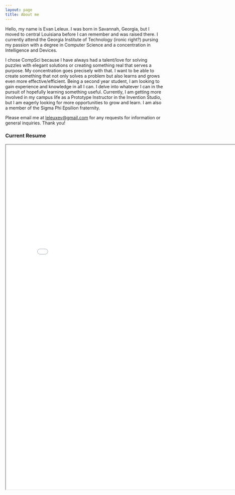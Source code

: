 ```yaml
---
layout: page
title: About me 
---
```


<p style="text-align: left;">    Hello, my name is Evan Leleux. I was born in Savannah, Georgia, but I moved to central Louisiana before I can remember and was raised there. I currently attend the Georgia Institute of Technology (ironic right?) pursing my passion with a degree in Computer Science and a concentration in Intelligence and Devices.</p>

I chose CompSci because I have always had a talent/love for solving puzzles with elegant solutions or creating something real that serves a purpose. My concentration goes precisely with that. I want to be able to create something that not only solves a problem but also learns and grows even more effective/efficient. Being a second year student, I am looking to gain experience and knowledge in all I can. I delve into whatever I can in the pursuit of hopefully learning something useful.
Currently, I am getting more involved in my campus life as a Prototype Instructor in the Invention Studio, but I am eagerly looking for more opportunities to grow and learn. I am also a member of the Sigma Phi Epsilion fraternity.


Please email me at <a href="mailto:leleuxev@gmail.com?Subject=" target="_top">leleuxev@gmail.com</a> for any requests for information or general inquiries. Thank you!

<h3> Current Resume </h3>
<iframe src="{{'assets/files/EvanLeleux-Resume.pdf' | relative_url}}" width="800" height="1100" />
